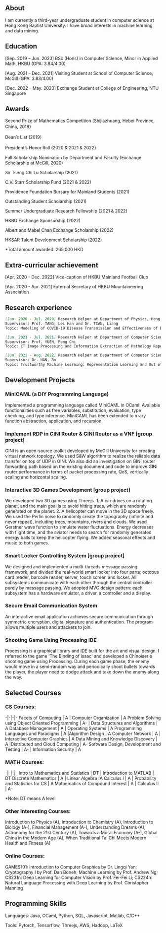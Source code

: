 ## About

I am currently a third-year undergraduate student in computer science at Hong Kong Baptist University.
I have broad interests in machine learning and data mining.

## Education

[Sep. 2019 – Jun. 2023] BSc (Hons) in Computer Science, Minor in Applied Math, HKBU (GPA: 3.84/4.00)

[Aug. 2021 – Dec. 2021] Visiting Student at School of Computer Science, McGill (GPA: 3.83/4.00)

[Dec. 2022 – May. 2023] Exchange Student at College of Engineering, NTU Singapore

## Awards
Second Prize of Mathematics Competition (Shijiazhuang, Hebei Province, China, 2018）

Dean’s List (2019）

President’s Honor Roll (2020 & 2021 & 2022）

Full Scholarship Nomination by Department and Faculty (Exchange Scholarship at McGill, 2020)

Sir Tseng Chi Lu Scholarship (2021)

C.V. Starr Scholarship Fund (2021 & 2022)

Providence Foundation Bursary for Mainland Students (2021)

Outstanding Student Scholarship (2021)

Summer Undergraduate Research Fellowship (2021 & 2022)

HKBU Exchange Sponsorship (2022)

Albert and Mabel Chan Exchange Scholarship (2022)

HKSAR Talent Development Scholarship (2022)

*Total amount awarded: 265,000 HKD

## Extra-curricular achievement
[Apr. 2020 - Dec. 2022] Vice-caption of HKBU Mainland Football Club

[Apr. 2020 - Apr. 2021] External Secretary of HKBU Mountaineering Association

## Research experience
```markdown
[Jun. 2020 - Jul. 2020] Research Helper at Department of Physics, Hong Kong Baptist University
Supervisor: Prof. TANG, Lei Han and Dr. TIAN, Liang
Topic: Modeling of COVID-19 Disease Transmission and Effectiveness of Disease Control Measures in U.S.
```
```markdown
[Jun. 2021 - Jul. 2021] Research Helper at Department of Computer Science, Hong Kong Baptist University
Supervisor: Prof. YUEN, Pong Chi
Topic: CT Image Processing and Information Extraction of Pathology Report
```
```markdown
[Jun. 2022 - Aug. 2022] Research Helper at Department of Computer Science, Hong Kong Baptist University
Supervisor: Dr. HAN, Bo
Topic: Trustworthy Machine Learning: Representation Learning and Out of Distribution Detection
```

## Development Projects
### MiniCAML (a DIY Programming Language)
Implemented a programming language called MiniCAML in OCaml. Available functionalities such as free variables, substitution, evaluation, type checking, and type inference. MiniCAML has been extended to n-ary function abstraction, application, and recursion.

### Implement RDP in GINI Router & GINI Router as a VNF [group project]
GINI is an open-source toolkit developed by McGill University for creating virtual network topology. We used S&W algorithm to realize the reliable data transfer on top of UDP in GINI. We also did an investigation on GINI router forwarding path based on the existing document and code to improve GINI router performance in terms of packet processing rate, QoS, vertically scaling and horizontal scaling.

### Interactive 3D Games Development [group project]
We developed two 3D games using Threejs. 1. A car drives on a rotating planet, and the main goal is to avoid hitting trees, which are randomly generated on the planet. 2. A helicopter can move in the 3D space freely. We used the Perlin noise to randomly create the topography (infinite and never repeat), including trees, mountains, rivers and clouds. We used Gerstner wave function to simulate water fluctuations. Energy decreases with flight time, and the aviator needs to search for randomly generated energy balls to keep the helicopter flying. We added seasonal effects and music to both games.

### Smart Locker Controlling System [group project]
We designed and implemented a multi-threads message passing framework, and divided the real-world smart locker into four parts: octopus card reader, barcode reader, server, touch screen and locker. All subsystems communicate with each other through the central controller purely by message passing. We adopted MVC design pattern: each subsystem has a hardware emulator, a driver, a controller and a display.

### Secure Email Communication System
An interactive email application achieves secure communication through symmetric encryption, digital signature and authentication. The program allows multiple users and attackers to join.

### Shooting Game Using Processing IDE
Processing is a graphical library and IDE built for the art and visual design. I referred to the game 'The Binding of Isaac' and developed a Chinoiserie shooting game using Processing. During each game phase, the enemy would move in a semi-random way and periodically shoot bullets towards the player, the player need to dodge attack and take down the enemy along the way.

## Selected Courses
### CS Courses:  

-|-|-|-
Facets of Computing | A | Computer Organization | A 
Problem Solving using Object Oriented Programming | A- | Data Structures and Algorithms | A 
Database Management | A | Operating Systems | A 
Programming Languages and Paradigms | A |Algorithm Design | A 
Computer Network | A | Interactive Computer Graphics | A 
Data Mining and Knowledge Discovery | A |Distributed and Cloud Computing | A- 
Software Design, Development and Testing | A- | Information Security | A

### MATH Courses:

-|-|-|-
Intro to Mathematics and Statistics | DT | Introduction to MATLAB | DT 
Discrete Mathematics | A | Linear Algebra |A
Calculus I | A | Probability and Statistics for CS | A
Mathematics of Compound Interest | A | Calculus II | A- 

*Note: DT means A level

### Other Interesting Courses:
Introduction to Physics (A), Introduction to Chemistry (A), Introduction to Biology (A-), Financial Management (A-), Understanding Dreams (A), Astronomy for the 21st Century (A), Towards a Moral Economy (A-), Global China in the Modern Age (A), When Traditional Tai Chi Meets Modern Health and Fitness (A)

### Online Courses:
GAMES101: Introduction to Computer Graphics by Dr. Lingqi Yan; Cryptography I by Prof. Dan Boneh; Machine Learning by Prof. Andrew Ng; CS231n: Deep Learning for Computer Vision by Prof. Fei-Fei Li; CS224n: Natural Language Processing with Deep Learning by Prof. Christopher Manning

## Programming Skills
Languages: Java, OCaml, Python, SQL, Javascript, Matlab, C/C++ 

Tools: Pytorch, Tensorflow, Threejs, AWS, Hadoop, LaTeX
